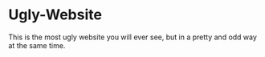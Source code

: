 # Ugly-Website
This is the most ugly website you will ever see, but in a pretty and odd way at the same time.
